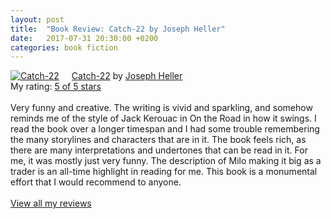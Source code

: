 ```yaml
---
layout: post
title:  "Book Review: Catch-22 by Joseph Heller"
date:   2017-07-31 20:30:00 +0200
categories: book fiction
---
```


<a href="https://www.goodreads.com/book/show/168668.Catch_22" style="float: left; padding-right: 20px"><img border="0" alt="Catch-22" src="https://images.gr-assets.com/books/1463157317m/168668.jpg" /></a><a href="https://www.goodreads.com/book/show/168668.Catch_22">Catch-22</a> by <a href="https://www.goodreads.com/author/show/3167.Joseph_Heller">Joseph Heller</a><br/>
My rating: <a href="https://www.goodreads.com/review/show/1809895395">5 of 5 stars</a><br /><br />
Very funny and creative. The writing is vivid and sparkling, and somehow reminds me of the style of Jack Kerouac in On the Road in how it swings. I read the book over a longer timespan and I had some trouble remembering the many storylines and characters that are in it. The book feels rich, as there are many interpretations and undertones that can be read in it. For me, it was mostly just very funny. The description of Milo making it big as a trader is an all-time highlight in reading for me. This book is a monumental effort that I would recommend to anyone.
<br/><br/>
<a href="https://www.goodreads.com/review/list/51574020-gijs">View all my reviews</a>
